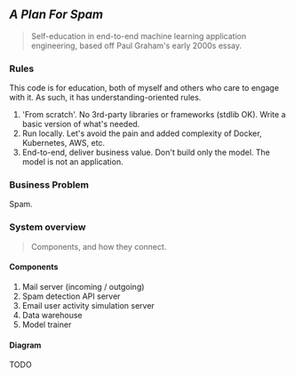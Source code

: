 ---
---
## _A Plan For Spam_

> Self-education in end-to-end machine learning application engineering, based off
> Paul Graham's early 2000s essay.

### Rules

This code is for education, both of myself and others who care to engage with it. As such,
it has understanding-oriented rules.

1. 'From scratch'. No 3rd-party libraries or frameworks (stdlib OK). Write a basic version of what's needed.
2. Run locally. Let's avoid the pain and added complexity of Docker, Kubernetes, AWS, etc.
3. End-to-end, deliver business value. Don't build only the model. The model is not an application.

### Business Problem

Spam.

### System overview

> Components, and how they connect.

#### Components

1. Mail server (incoming / outgoing)
2. Spam detection API server
3. Email user activity simulation server 
4. Data warehouse
5. Model trainer

#### Diagram

TODO

